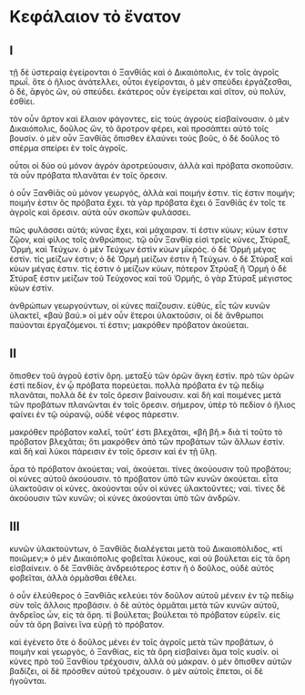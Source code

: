 # Κεφάλαιον τὸ ἔνατον

## Ι

τῇ δὲ ὑστεραίᾳ ἐγείρονται ὁ Ξανθίᾱς καὶ ὁ Δικαιόπολις, ἐν τοῖς ἀγροῖς πρωΐ. ὅτε ὁ ἥλιος ἀνάτελλει, οὗτοι ἐγείρονται, ὁ μὲν σπεύδει ἐργάζεσθαι, ὁ δὲ, ᾱ̓ργὸς ὤν, οὐ σπεύδει. ἑκάτερος οὖν ἐγείρεται καὶ σῖτον, οὐ πολὺν, ἐσθίει.

τὸν οὖν ἄρτον καὶ ἔλαιον φάγοντες, εἰς τοὺς ἀγροὺς εἰσβαίνουσιν. ὁ μὲν Δικαιόπολις, δοῦλος ὤν, τὸ ἄροτρον φέρει, καὶ προσάπτει αὐτὸ τοῖς βουσίν. ὁ μὲν οὖν Ξανθίᾱς ὄπισθεν ἐλαύνει τοὺς βοῦς, ὁ δὲ δοῦλος τὸ σπέρμα σπείρει ἐν τοῖς ἀγροῖς.

οὗτοι οἱ δύο οὐ μόνον ἀγρὸν ἀροτρεύουσιν, ἀλλὰ καὶ πρόβατα σκοποῦσιν. τὰ οὖν πρόβατα πλανᾶται ἐν τοῖς ὄρεσιν.

ὁ οὖν Ξανθίᾱς οὐ μόνον γεωργός, ἀλλὰ καὶ ποιμήν ἐστιν. τίς ἐστιν ποιμήν; ποιμήν ἐστιν ὃς πρόβατα ἔχει. τὰ γὰρ πρόβατα ἔχει ὁ Ξανθίᾱς ἐν τοῖς τε ἀγροῖς καὶ ὄρεσιν. αὐτὰ οὖν σκοπῶν φυλάσσει. 

πῶς φυλάσσει αὐτά; κύνας ἔχει, καὶ μάχαιραν. τί ἐστιν κύων; κύων ἐστιν ζῷον, καὶ φίλος τοῖς ἀνθρώποις. τῷ οὖν Ξανθίᾳ εἰσὶ τρεῖς κύνες, Στύραξ, Ὁρμή, καὶ Τεύχων. ὁ μὲν Τεύχων ἐστὶν κύων μῑκρός. ὁ δὲ Ὁρμὴ μέγας ἐστίν. τίς μείζων ἐστιν; ὁ δὲ Ὁρμή μείζων ἐστιν ἢ Τεύχων. ὁ δὲ Στύραξ καὶ κύων μέγας ἐστιν. τίς ἐστιν ὁ μείζων κύων, πότερον Στρύαξ ἢ Ὁρμή ὁ δὲ Στύραξ ἐστιν μείζων τοῦ Τεύχονος καὶ τοῦ Ὁρμῆς, ὁ γὰρ Στύραξ μέγιστος κύων ἐστίν.

ἀνθρώπων γεωργούντων, οἱ κύνες παίζουσιν. εὐθὺς, εἷς τῶν κυνῶν ὑλακτεῖ, «βαὺ βαύ.» οἱ μὲν οὖν ἕτεροι ὑλακτοῦσιν, οἱ δὲ ἄνθρωποι παύονται ἐργαζόμενοι. τί ἐστιν; μακρόθεν πρόβατον ἀκούεται.

## ΙΙ

ὄπισθεν τοῦ ἀγροῦ ἐστίν ὄρη. μεταξὺ τῶν ὀρῶν ἄγκη ἐστίν. πρὸ τῶν ὀρῶν ἐστί πεδίον, ἐν ᾧ πρόβατα πορεύεται. πολλὰ πρόβατα ἐν τῷ πεδίῳ πλανᾶται, πολλὰ δὲ ἐν τοῖς ὄρεσιν βαίνουσιν. καὶ δὴ καὶ ποιμένες μετὰ τῶν προβάτων πλανῶνται ἐν τοῖς ὄρεσιν. σήμερον, ὑπὲρ τὸ πεδίον ὁ ἥλιος φαίνει ἐν τῷ οὐρανῷ, οὐδὲ νέφος πάρεστιν.

μακρόθεν πρόβατον καλεῖ, τοῦτ’ ἐστι βλεχᾶται, «βῆ βῆ.» διὰ τί τοῦτο τὸ πρόβατον βλεχᾶται; ὅτι μακρόθεν ἀπὸ τῶν προβάτων τῶν ἄλλων ἐστίν. καὶ δὴ καὶ λύκοι πάρεισιν ἐν τοῖς ὄρεσιν καὶ ἐν τῇ ὕλῃ.

ἆρα τὸ πρόβατον ἀκούεται; ναί, ἀκούεται. τίνες ἀκούουσιν τοῦ προβάτου; οἱ κύνες αὐτοῦ ἀκούουσιν. τὸ πρόβατον ὑπὸ τῶν κυνῶν ἀκούεται. εἶτα ὑλακτοῦσιν οἱ κύνες. ἀκούονται οὖν οἱ κύνες ὑλακτοῦντες; ναί. τίνες δὲ ἀκούουσιν τῶν κυνῶν; οἱ κύνες ἀκούονται ὑπὸ τῶν ἀνδρῶν.

## ΙΙΙ

κυνῶν ὑλακτούντων, ὁ Ξανθίᾱς διαλέγεται μετὰ τοῦ Δικαιοπόλιδος, «τί ποιῶμεν;» ὁ μὲν Δικαιόπολις φοβεῖται λύκους, καὶ οὐ βούλεται εἰς τὰ ὄρη εἰσβαίνειν. ὁ δὲ Ξανθίᾱς ἀνδρειότερος ἐστιν ἢ ὁ δοῦλος, οὐδὲ αὐτὸς φοβεῖται, ἀλλὰ ὁρμᾶσθαι ἐθέλει.

ὁ οὖν ἐλεύθερος ὁ Ξανθίᾱς κελεύει τὸν δοῦλον αὐτοῦ μένειν ἐν τῷ πεδίῳ σὺν τοῖς ἄλλοις προβάσιν. ὁ δὲ αὐτὸς ὁρμᾶται μετὰ τῶν κυνῶν αὐτοῦ, ἀνδρεῖος ὦν, εἰς τὰ ὄρη. τί βούλεται; βούλεται τὸ πρόβατον εὑρεῖν. εἰς οὖν τὰ ὄρη βαίνει ἵνα εὑρῇ τὸ πρόβατον.

καὶ ἐγένετο ὅτε ὁ δοῦλος μένει ἐν τοῖς ἀγροῖς μετὰ τῶν προβάτων, ὁ ποιμὴν καὶ γεωργὸς, ὁ Ξανθίας, εἰς τὰ ὄρη εἰσβαίνει ἅμα τοῖς κυσίν. οἱ κύνες πρὸ τοῦ Ξανθίου τρέχουσιν, ἀλλὰ οὐ μάκραν. ὁ μὲν ὄπισθεν αὐτῶν βαδίζει, οἱ δὲ πρὸσθεν αὐτοῦ τρέχουσιν. ὁ μὲν αὐτοῖς ἕπεται, οἱ δὲ ἡγοῦνται.
